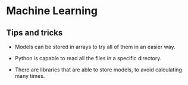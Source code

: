 # Machine Learning
## Tips and tricks
- Models can be stored in arrays to try all of them in an easier way.

- Python is capable to read all the files in a specific directory.

- There are libraries that are able to store models, to avoid calculating many times.